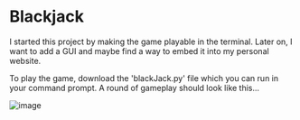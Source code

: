 # Blackjack
I started this project by making the game playable in the terminal. Later on, I want to add a GUI and maybe find a way to embed it into my personal website.

To play the game, download the 'blackJack.py' file which you can run in your command prompt. A round of gameplay should look like this...

![image](https://user-images.githubusercontent.com/59375272/216773376-7466fb64-e54e-477a-9548-31a933f9f8d7.png)